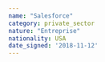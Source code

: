 ```yaml
---
name: "Salesforce"
category: private_sector
nature: "Entreprise"
nationality: USA
date_signed: '2018-11-12'
---
```

    